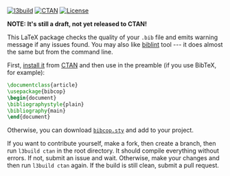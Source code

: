 [![l3build](https://github.com/yegor256/bibcop.sty/actions/workflows/l3build.yml/badge.svg)](https://github.com/yegor256/bibcop.sty/actions/workflows/l3build.yml)
[![CTAN](https://img.shields.io/ctan/v/bibcop)](https://ctan.org/pkg/bibcop)
[![License](https://img.shields.io/badge/license-MIT-green.svg)](https://github.com/yegor256/bibcop.sty/blob/master/LICENSE.txt)

**NOTE: It's still a draft, not yet released to CTAN!**

This LaTeX package checks the quality of your `.bib` file and
emits warning message if any issues found. You may also like
[biblint](https://github.com/Kingsford-Group/biblint) tool ---
it does almost the same but from the command line.

First, [install it](https://en.wikibooks.org/wiki/LaTeX/Installing_Extra_Packages)
from [CTAN](https://ctan.org/pkg/bibcop)
and then use in the preamble (if you use BibTeX, for example):

```tex
\documentclass{article}
\usepackage{bibcop}
\begin{document}
\bibliographystyle{plain}
\bibliography{main}
\end{document}
```

Otherwise, you can download [`bibcop.sty`](https://raw.githubusercontent.com/yegor256/bibcop.sty/gh-pages/bibcop/bibcop.sty) and add to your project.

If you want to contribute yourself, make a fork, then create a branch, 
then run `l3build ctan` in the root directory.
It should compile everything without errors. If not, submit an issue and wait.
Otherwise, make your changes and then run `l3build ctan` again. If the build is
still clean, submit a pull request.

